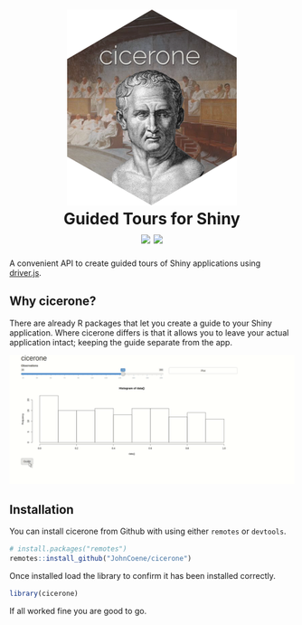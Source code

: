 <h1 id="logo-wrapper" align="center">
<img src="./docs/img/cicerone.png" id="logo" />
<br />
Guided Tours for Shiny
<br />
<img src="https://travis-ci.org/JohnCoene/cicerone.svg?branch=master" />
<img src="https://ci.appveyor.com/api/projects/status/xo90jxqbafb2ra3b?svg=true"/>
</h1>

A convenient API to create guided tours of Shiny applications using [driver.js](https://kamranahmed.info/driver.js/).

## Why cicerone?

There are already R packages that let you create a guide to your Shiny application. Where cicerone differs is that it allows you to leave your actual application intact; keeping the guide separate from the app.

<img src="./docs/img/home-cicerone.gif" />

## Installation

You can install cicerone from Github with using either `remotes` or `devtools`.

```r
# install.packages("remotes")
remotes::install_github("JohnCoene/cicerone")
```

Once installed load the library to confirm it has been installed correctly.

```r
library(cicerone)
```

If all worked fine you are good to go.
